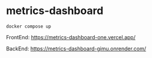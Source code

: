 # metrics-dashboard

```
docker compose up
```


FrontEnd: https://metrics-dashboard-one.vercel.app/

BackEnd: https://metrics-dashboard-gimu.onrender.com/
